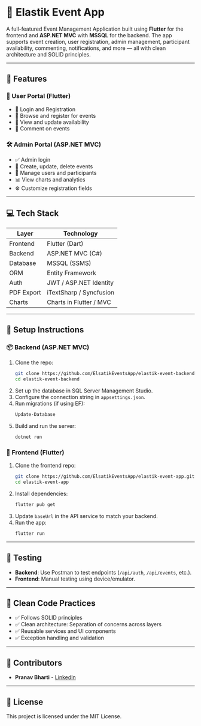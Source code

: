 
# 🎉 Elastik Event App

A full-featured Event Management Application built using **Flutter** for the frontend and **ASP.NET MVC** with **MSSQL** for the backend. The app supports event creation, user registration, admin management, participant availability, commenting, notifications, and more — all with clean architecture and SOLID principles.

---

## 📱 Features

### 👥 User Portal (Flutter)
- 🔐 Login and Registration
- 📅 Browse and register for events
- 📌 View and update availability
- 💬 Comment on events

### 🛠️ Admin Portal (ASP.NET MVC)
- ✅ Admin login
- 🧾 Create, update, delete events
- 👤 Manage users and participants
- 📊 View charts and analytics
- ⚙️ Customize registration fields

---

## 💻 Tech Stack

| Layer       | Technology               |
|-------------|---------------------------|
| Frontend    | Flutter (Dart)            |
| Backend     | ASP.NET MVC (C#)          |
| Database    | MSSQL (SSMS)              |
| ORM         | Entity Framework          |
| Auth        | JWT / ASP.NET Identity    |
| PDF Export  | iTextSharp / Syncfusion   |
| Charts      | Charts in Flutter / MVC   |

---

## 🚀 Setup Instructions

### 📦 Backend (ASP.NET MVC)
1. Clone the repo:
   ```bash
   git clone https://github.com/ElsatikEventsApp/elastik-event-backend.git
   cd elastik-event-backend
   ```
2. Set up the database in SQL Server Management Studio.
3. Configure the connection string in `appsettings.json`.
4. Run migrations (if using EF):
   ```bash
   Update-Database
   ```
5. Build and run the server:
   ```bash
   dotnet run
   ```

### 📱 Frontend (Flutter)
1. Clone the frontend repo:
   ```bash
   git clone https://github.com/ElsatikEventsApp/elastik-event-app.git
   cd elastik-event-app
   ```
2. Install dependencies:
   ```bash
   flutter pub get
   ```
3. Update `baseUrl` in the API service to match your backend.
4. Run the app:
   ```bash
   flutter run
   ```

---

## 🧪 Testing

- **Backend**: Use Postman to test endpoints (`/api/auth`, `/api/events`, etc.).
- **Frontend**: Manual testing using device/emulator.

---

## 🧼 Clean Code Practices

- ✅ Follows SOLID principles
- ✅ Clean architecture: Separation of concerns across layers
- ✅ Reusable services and UI components
- ✅ Exception handling and validation

---

## 🙌 Contributors

- **Pranav Bharti** - [LinkedIn](https://www.linkedin.com/in/pranav-bharti)

---

## 📄 License

This project is licensed under the MIT License.

